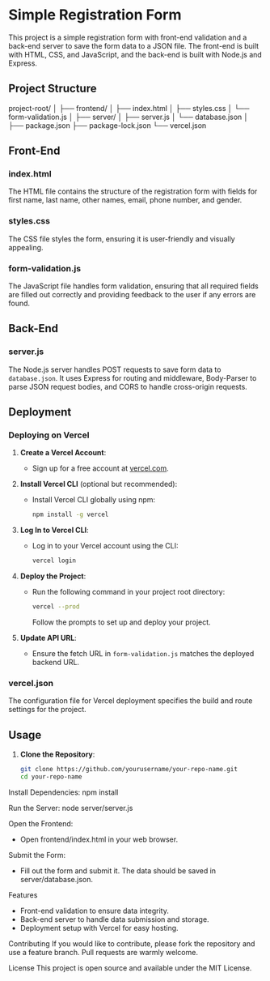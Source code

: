 # Simple Registration Form

This project is a simple registration form with front-end validation and a back-end server to save the form data to a JSON file. The front-end is built with HTML, CSS, and JavaScript, and the back-end is built with Node.js and Express.

## Project Structure

project-root/
│
├── frontend/
│ ├── index.html
│ ├── styles.css
│ └── form-validation.js
│
├── server/
│ ├── server.js
│ └── database.json
│
├── package.json
├── package-lock.json
└── vercel.json


## Front-End

### index.html

The HTML file contains the structure of the registration form with fields for first name, last name, other names, email, phone number, and gender.

### styles.css

The CSS file styles the form, ensuring it is user-friendly and visually appealing.

### form-validation.js

The JavaScript file handles form validation, ensuring that all required fields are filled out correctly and providing feedback to the user if any errors are found.

## Back-End

### server.js

The Node.js server handles POST requests to save form data to `database.json`. It uses Express for routing and middleware, Body-Parser to parse JSON request bodies, and CORS to handle cross-origin requests.

## Deployment

### Deploying on Vercel

1. **Create a Vercel Account**:
   - Sign up for a free account at [vercel.com](https://vercel.com/).

2. **Install Vercel CLI** (optional but recommended):
   - Install Vercel CLI globally using npm:
     ```bash
     npm install -g vercel
     ```

3. **Log In to Vercel CLI**:
   - Log in to your Vercel account using the CLI:
     ```bash
     vercel login
     ```

4. **Deploy the Project**:
   - Run the following command in your project root directory:
     ```bash
     vercel --prod
     ```

     Follow the prompts to set up and deploy your project.

5. **Update API URL**:
   - Ensure the fetch URL in `form-validation.js` matches the deployed backend URL.

### vercel.json

The configuration file for Vercel deployment specifies the build and route settings for the project.

## Usage

1. **Clone the Repository**:
   ```bash
   git clone https://github.com/yourusername/your-repo-name.git
   cd your-repo-name

Install Dependencies:
npm install

Run the Server:
node server/server.js

Open the Frontend:
- Open frontend/index.html in your web browser.

Submit the Form:
- Fill out the form and submit it. The data should be saved in server/database.json.

Features
- Front-end validation to ensure data integrity.
- Back-end server to handle data submission and storage.
- Deployment setup with Vercel for easy hosting.

Contributing
If you would like to contribute, please fork the repository and use a feature branch. Pull requests are warmly welcome.

License
This project is open source and available under the MIT License.

